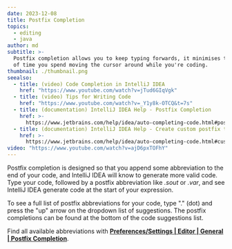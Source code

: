 ```yaml
---
date: 2023-12-08
title: Postfix Completion
topics:
  - editing
  - java
author: md
subtitle: >-
  Postfix completion allows you to keep typing forwards, it minimises the amount
  of time you spend moving the cursor around while you're coding.
thumbnail: ./thumbnail.png
seealso:
  - title: (video) Code Completion in IntelliJ IDEA
    href: "https://www.youtube.com/watch?v=jTud6GIqVgk"
  - title: (video) Tips for Writing Code
    href: "https://www.youtube.com/watch?v=_Y1y8k-OTCQ&t=7s"
  - title: (documentation) IntelliJ IDEA Help - Postfix Completion
    href: >-
      https://www.jetbrains.com/help/idea/auto-completing-code.html#postfix_completion
  - title: (documentation) IntelliJ IDEA Help - Create custom postfix templates
    href: >-
      https://www.jetbrains.com/help/idea/auto-completing-code.html#custom-postfix-templates
video: "https://www.youtube.com/watch?v=ajD6pxTOFhY"
---
```


Postfix completion is designed so that you append some abbreviation to the end of your code, and IntelliJ IDEA will know to generate more valid code. Type your code, followed by a postfix abbreviation like _.sout_ or _.var_, and see IntelliJ IDEA generate code at the start of your expression.

To see a full list of postfix abbreviations for your code, type "." (dot) and press the "up" arrow on the dropdown list of suggestions. The postfix completions can be found at the bottom of the code suggestions list.

Find all available abbreviations with **[Preferences/Settings | Editor | General | Postfix Completion](https://www.jetbrains.com/help/idea/settings-postfix-completion.html)**.
